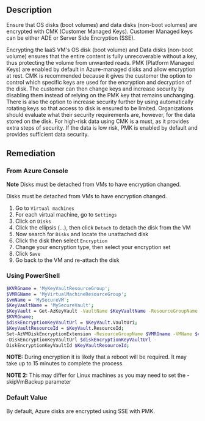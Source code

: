 ## Description

Ensure that OS disks (boot volumes) and data disks (non-boot volumes) are encrypted with CMK (Customer Managed Keys). Customer Managed keys can be either ADE or Server Side Encryption (SSE).

Encrypting the IaaS VM's OS disk (boot volume) and Data disks (non-boot volume) ensures that the entire content is fully unrecoverable without a key, thus protecting the volume from unwanted reads. PMK (Platform Managed Keys) are enabled by default in Azure-managed disks and allow encryption at rest. CMK is recommended because it gives the customer the option to control which specific keys are used for the encryption and decryption of the disk. The customer can then change keys and increase security by disabling them instead of relying on the PMK key that remains unchanging. There is also the option to increase security further by using automatically rotating keys so that access to disk is ensured to be limited. Organizations should evaluate what their security requirements are, however, for the data stored on the disk. For high-risk data using CMK is a must, as it provides extra steps of security. If the data is low risk, PMK is enabled by default and provides sufficient data security.

## Remediation

### From Azure Console

**Note** Disks must be detached from VMs to have encryption changed.

Disks must be detached from VMs to have encryption changed.

1. Go to `Virtual machines`
2. For each virtual machine, go to `Settings`
3. Click on `Disks`
4. Click the ellipsis (...), then click `Detach` to detach the disk from the VM
5. Now search for `Disks` and locate the unattached disk
6. Click the disk then select `Encryption`
7. Change your encryption type, then select your encryption set
8. Click `Save`
9. Go back to the VM and re-attach the disk

### Using PowerShell

```bash
$KVRGname = 'MyKeyVaultResourceGroup';
$VMRGName = 'MyVirtualMachineResourceGroup';
$vmName = 'MySecureVM';
$KeyVaultName = 'MySecureVault';
$KeyVault = Get-AzKeyVault -VaultName $KeyVaultName -ResourceGroupName
$KVRGname;
$diskEncryptionKeyVaultUrl = $KeyVault.VaultUri;
$KeyVaultResourceId = $KeyVault.ResourceId;
Set-AzVMDiskEncryptionExtension -ResourceGroupName $VMRGname -VMName $vmName
-DiskEncryptionKeyVaultUrl $diskEncryptionKeyVaultUrl -
DiskEncryptionKeyVaultId $KeyVaultResourceId;
```

**NOTE:** During encryption it is likely that a reboot will be required. It may take up to 15
minutes to complete the process.

**NOTE 2:** This may differ for Linux machines as you may need to set the -skipVmBackup
parameter

### Default Value

By default, Azure disks are encrypted using SSE with PMK.